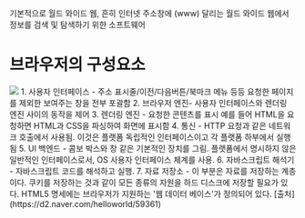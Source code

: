 기본적으로 월드 와이드 웹, 흔히 인터넷 주소창에 (www) 달리는 월드 와이드 웹에서 정보를 검색 및 탐색하기 위한 소프트웨어

# 브라우저의 구성요소
<img src = "https://velog.velcdn.com/images%2Fgranen32%2Fpost%2Fc148569f-6d44-42ce-a67d-f988329eec02%2Fhelloworld-59361-1.png">
1. 사용자 인터페이스 - 주소 표시줄/이전/다음버튼/북마크 메뉴 등등 요청한 페이지를 제외한 보여주는 창을 전부 포괄함
2. 브라우저 엔진- 사용자 인터페이스와 렌더링 엔진 사이의 동작을 제어
3. 렌더링 엔진 - 요청한 콘텐츠를 표시 예를 들어 HTML을 요청하면 HTML과 CSS을 파싱하여 화면에 표시함
4. 통신 - HTTP 요청과 같은 네트워크 호출에서 사용됨. 이것은 플랫폼 독립적인 인터페이스이고 각 플랫폼 하부에서 실행됨
5. UI 백엔드 - 콤보 박스와 창 같은 기본적인 장치를 그림. 플랫폼에서 명시하지 않은 일반적인 인터페이스로서, OS 사용자 인터페이스 체계를 사용.
6. 자바스크립트 해석기 - 자바스크립트 코드를 해석하고 실행.
7. 자료 저장소 - 이 부분은 자료를 저장하는 계층이다. 쿠키를 저장하는 것과 같이 모든 종류의 자원을 하드 디스크에 저장할 필요가 있다. HTML5 명세에는 브라우저가 지원하는 '웹 데이터 베이스'가 정의되어 있다.
[출처](https://d2.naver.com/helloworld/59361)

